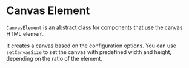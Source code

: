 # Canvas Element

`CanvasElement` is an abstract class for components that use the canvas HTML element.

It creates a canvas based on the configuration options.
You can use `setCanvasSize` to set the canvas with predefined width and height, depending on the ratio of the element.